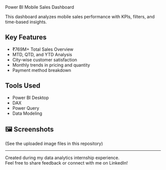  Power BI Mobile Sales Dashboard

This dashboard analyzes mobile sales performance with KPIs, filters, and time-based insights.

##  Key Features
- ₹769M+ Total Sales Overview
- MTD, QTD, and YTD Analysis
- City-wise customer satisfaction
- Monthly trends in pricing and quantity
- Payment method breakdown

##  Tools Used
- Power BI Desktop
- DAX
- Power Query
- Data Modeling

## 🖼 Screenshots
(See the uploaded image files in this repository)

---

 Created during my data analytics internship experience.  
 Feel free to share feedback or connect with me on LinkedIn!
